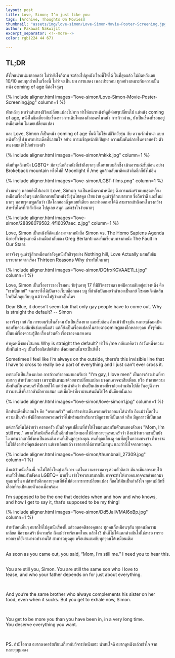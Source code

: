```yaml
---
layout: post
title: Love, Simon; I’m just like you
tags: [Archive, Thoughts On Movies]
thumbnail: "assets/img/love-simon/Love-Simon-Movie-Poster-Screening.jpg"
author: Pakawat Nakwijit
excerpt_separator: <!--more-->
color: rgb(224 44 67)

---
```


## TL;DR
ตั้งใจแน่วแน่มาตลอดว่า ไม่ว่ายังไงก็ตาม จะต้องไปดูหนังเรื่องนี้ให้ได้ ในที่สุดแล้ว ไม่ผิดหวังเลย 10/10 ชอบทุกส่วนในเรื่องนี้ ไม่ว่าจะเป็น บท การแสดง เพลงประกอบ ทุกอย่างเหมาะกับความเป็นหนัง coming of age ดีต่อใจสุดๆ

<!--more-->

{% include aligner.html images="love-simon/Love-Simon-Movie-Poster-Screening.jpg" column=1 %}

พักหลังๆ พบว่าเส้นทางชีวิตเปลี่ยนแปลงไปมาก ทำให้แนวหนังที่ดูก็ค่อยๆเปลี่ยนไป แต่หนัง coming of age, หนังในธีมเกี่ยวกับเรื่องราวการเติบโตของตัวละครในหนัง การก้าวผ่าน, ยังเป็นเรื่องที่ชอบอยู่เหมือนเดิม ไม่เคยเปลี่ยนแปลง

และ Love, Simon ก็เป็นหนัง coming of age ชั้นดี ไม่ใช่แค่ชีวิตวัยรุ่น กับ ความรักน้ำเน่า แบบหนังทั่วๆไป แทรกประเด็ดที่น่าสนใจ อย่าง การเผชิญหน้ากับปัญหา ความสัมพันธ์ภายในครอบครัว ตัวตน ผสมเข้าไปอย่างลงตัว

{% include aligner.html images="love-simon/mkkk.jpg" column=1 %}

เดิมทีพูดถึงหนัง LGBTQ+ มักจะนึกถึงหนังที่เข้าถึงยากๆ เน่ื้อหาแบบลึกซึ้ง เน้นอารมณ์ซับซ้อน อย่าง Brokeback mountain หรือไม่ก็ Moonlight ที่ /me ดูแล้วกลับมาคิดแล้วคิดอีกก็ยังไม่อิน

{% include aligner.html images="love-simon/LGBT-films.png" column=1 %}

ช่วงแรกๆ พลอยคิดไปเองว่า Love, Simon จะเป็นหนังดราม่าหนักๆ ดึงอารมณ์เศร้าแบบสุดเหวี้ยง เหมือนเรื่องอื่นๆ แต่กลับกลายเป็นหนังวัยรุ่นไฮสคูล เรียบง่าย ดูแล้วรู้สึกเบาสบาย ซึ่งถือว่าดี และใหม่มากๆ หลายๆคนพูดกันว่า เปิดโลกฮอลลี่วูดเลยทีเดียว และทำออกมาได้ดี สามารถเข้าถึงคนในวงกว้าง สำหรับใครที่กำลังลังเล ไปดูเลย สนุก และเข้าใจง่ายมากๆ

{% include aligner.html images="love-simon/28898079582_4f16097aec_z.jpg" column=1 %}

Love, Simon เป็นหนังที่ดัดแปลงมาจากหนังสือ Simon vs. The Homo Sapiens Agenda นิยายรักวัยรุ่นขายดี ผ่านมือกำกับของ Greg Berlanti และทีมเขียนบทจากหนัง The Fault in Our Stars

เอาจริงๆ ดูแล้วรู้สึกเหมือนกำลังดูหนังรักชิวๆอย่าง Nothing hill, Love Actually ผสมกับธีมบรรยากาศจากเรื่อง Thirteen Reasons Why ประทับใจมากๆ

{% include aligner.html images="love-simon/DQfrxKGVAAE11_t.jpg" column=1 %}

Love, Simon เป็นเรื่องราวของไซมอน วัยรุ่นอายุ 17 ที่มีชีวิตธรรมดา แต่มีความลับอยู่อย่างหนึ่ง คือ "เขาเป็นเกย์" จนกระทั่งได้เปิดเจอเว็บบล็อกของ บลู ที่กำลังเปิดเผยว่าตัวเองเป็นเกย์ ไซมอนจึงตัดสินใจเปิดใจคุยกับบลู แม้ว่าจะไม่รู้ว่าเขาเป็นใคร


<div class="blockquote"> Dear Blue, it doesn’t seem fair that only gay people have to come out. Why is straight the default? -- Simon </div>

เอาจริงๆ เกย์ กับ การยอมรับในสังคม ยังเป็นเรื่องยาก และซับซ้อน ถึงแม้ว่าปัจจุบัน หลายๆสังคมเปิดยอมรับความสัมพันธ์แบบนี้แล้ว แต่ก็ยังเป็นเรื่องแปลกในสายตาcomingของอีกหลายๆคน ทั้งๆที่มันเป็นแค่เรื่องความรู้สึก เรื่องส่วนตัว เรื่องของคนสองคน

คำพูดหนึ่งของไซมอน Why is straight the default? ทำให้ /me กลับมาคิดว่า ถ้าวันหนึ่งความสัมพันธ์ ช-ญ เป็นเรื่องผิดปกติบ้าง สังคมตอนนั้นจะเป็นยังไง


<div class="blockquote"> Sometimes I feel like I’m always on the outside, there’s this invisible line that I have to cross to really be a part of everything and I just can’t ever cross it. </div>

เพราะยังเป็นเรื่องแปลก การก้าวเท้าออกมายอมรับว่า "I'm gay, I love men" เป็นการก้าวผ่านที่ยากมากๆ สำหรับพวกเขา เพราะมันตามมาด้วยการเปลี่ยนแปลง บางคนอาจจะเสียเพื่อน หรือ ทำลายความสัมพันธ์ในครอบครัวไปเลยก็ได้ แต่ส่วนตัวคิดว่า มันเป็นเส้นทางที่เราต้องผ่านมันไปสักวันอยู่ดี การก้าวผ่านสิ่งที่เรากลัวมักยากเสมอ แต่เมื่อไหร่ที่เราผ่านพ้นมันไปได้ มันก็แค่นั้นเอง

{% include aligner.html images="love-simon/love-simon1.jpg" column=1 %}

อีกประเด็ดที่น่าสนใจ คือ "ครอบครัว" หนังสร้างประเด็นครอบครัวออกมาได้น่ารัก ถึงแม้ว่าโลกในความเป็นจริง ยังมีอีกหลายครอบครัวที่ไม่พร้อมสำหรับการมีลูกชายที่เป็นเกย์ หรือ มีลูกสาวที่เป็นเลส

แต่เราก็เห็นได้ง่ายว่า ครอบครัว เป็นอีกจุดเปลี่ยนที่ทำให้ไซมอนยอมรับตัวตนของตัวเอง "Mom, I’m still me." อยากให้หนังเรื่องนี้เป็นอีกปากเสียงบอกให้อีกหลายๆครอบครัวว่า ถึงแม้ว่าพวกเขาเป็นยังไง แต่พวกเขาก็ยังคงเป็นคนเดิม คนที่เป็นลูกๆของคุณ คนที่คุณเลี้ยงดู คนที่อยู่ในความทรงจำ ถึงเขาจะไม่ใช่สิ่งอย่างที่คุณต้องการ แต่เขาเลือกแล้ว เขาอยากได้การสนับสนุน และกำลังใจจากพวกคุณ

{% include aligner.html images="love-simon/thumbnail_27309.jpg" column=1 %}

ถึงแม้ว่าหนังเรื่องนี้ จะไม่ได้ยิ่งใหญ่ อลังการ แต่ในความธรรมดาๆ ส่วนตัวคิดว่า มันจะมีผลกระทบให้คนทั่วไปยอมรับสังคม LGBTQ+ มากขึ้น เข้าใจพวกเขามากขึ้น อาจจะทำให้บางคนอาจจะกล้าออกมาพูดมากขึ้น แต่สำหรับอีกหลายๆคนที่ยังไม่ต้องการการเปลี่ยนแปลง ก็ขอให้มันเป็นกำลังใจ ทุกคนมีสิทธิ์เลือกที่จะเปิดเผยตัวเองเมื่อพร้อม


<div class="blockquote"> I’m supposed to be the one that decides when and how and who knows, and how I get to say it, that’s supposed to be my thing!</div>

{% include aligner.html images="love-simon/Dd5JallVMAI6oBp.jpg" column=1 %}

สำหรับคนอื่นๆ อยากให้ไปดูหนังเรื่องนี้ แล้วลดอคติของคุณลง ทุกคนก็เหมือนๆกัน ทุกคนมีความเกลียด มีความเศร้า มีความรัก ถึงแม้ว่าจะรักเพศไหน แล้วไง? มันก็ไม่ได้แตกต่างกันไม่ใช่เหรอ เพราะพวกเขาก็ยังสามารถทำงานได้ สามารถพูดคุย หรือเล่นเกมกับทุกๆคนได้เหมือนเดิม


<div class="blockquote" style="white-space: pre;"> 
As soon as you came out, you said, “Mom, I’m still me.” I need you to hear this.

You are still you, Simon. You are still the same son who I love to tease, and who your father depends on for just about everything. 

And you’re the same brother who always complements his sister on her food, even when it sucks. But you get to exhale now, Simon. 

You get to be more you than you have been in, in a very long time. You deserve everything you want. 
</div>

PS. ถ้ามีโอกาส อยากลงคอร์สเรียนเกี่ยวกับวิจารย์หนังแฮะ น่าสนใจดี อยากดูหนังแล้วเข้าใจ จากหลายๆมุมมอง